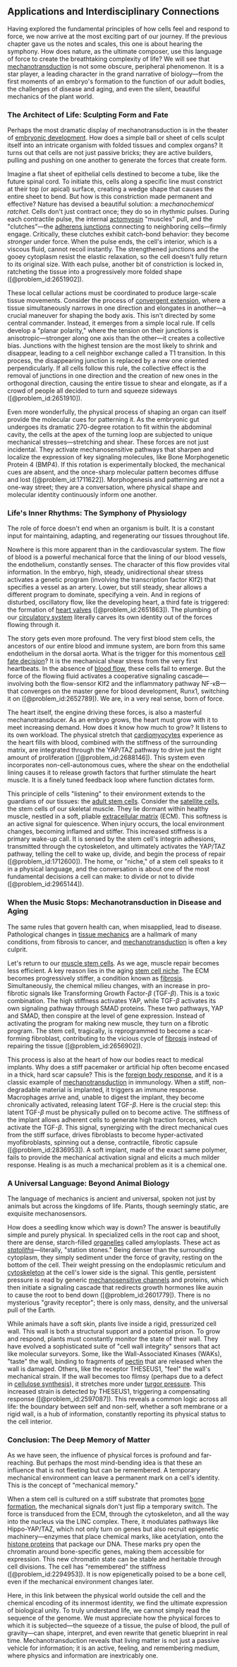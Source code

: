 ## Applications and Interdisciplinary Connections

Having explored the fundamental principles of how cells feel and respond to force, we now arrive at the most exciting part of our journey. If the previous chapter gave us the notes and scales, this one is about hearing the symphony. How does nature, as the ultimate composer, use this language of force to create the breathtaking complexity of life? We will see that [mechanotransduction](@article_id:146196) is not some obscure, peripheral phenomenon. It is a star player, a leading character in the grand narrative of biology—from the first moments of an embryo's formation to the function of our adult bodies, the challenges of disease and aging, and even the silent, beautiful mechanics of the plant world.

### The Architect of Life: Sculpting Form and Fate

Perhaps the most dramatic display of mechanotransduction is in the theater of [embryonic development](@article_id:140153). How does a simple ball or sheet of cells sculpt itself into an intricate organism with folded tissues and complex organs? It turns out that cells are not just passive bricks; they are active builders, pulling and pushing on one another to generate the forces that create form.

Imagine a flat sheet of epithelial cells destined to become a tube, like the future spinal cord. To initiate this, cells along a specific line must constrict at their top (or apical) surface, creating a wedge shape that causes the entire sheet to bend. But how is this constriction made permanent and effective? Nature has devised a beautiful solution: a *mechanochemical ratchet*. Cells don't just contract once; they do so in rhythmic pulses. During each contractile pulse, the internal [actomyosin](@article_id:173362) "muscles" pull, and the "clutches"—the [adherens junctions](@article_id:148396) connecting to neighboring cells—firmly engage. Critically, these clutches exhibit catch-bond behavior: they become *stronger* under force. When the pulse ends, the cell's interior, which is a viscous fluid, cannot recoil instantly. The strengthened junctions and the gooey cytoplasm resist the elastic relaxation, so the cell doesn't fully return to its original size. With each pulse, another bit of constriction is locked in, ratcheting the tissue into a progressively more folded shape ([@problem_id:2651902]).

These local cellular actions must be coordinated to produce large-scale tissue movements. Consider the process of [convergent extension](@article_id:183018), where a tissue simultaneously narrows in one direction and elongates in another—a crucial maneuver for shaping the body axis. This isn't directed by some central commander. Instead, it emerges from a simple local rule. If cells develop a "planar polarity," where the tension on their junctions is anisotropic—stronger along one axis than the other—it creates a collective bias. Junctions with the highest tension are the most likely to shrink and disappear, leading to a cell neighbor exchange called a T1 transition. In this process, the disappearing junction is replaced by a new one oriented perpendicularly. If all cells follow this rule, the collective effect is the removal of junctions in one direction and the creation of new ones in the orthogonal direction, causing the entire tissue to shear and elongate, as if a crowd of people all decided to turn and squeeze sideways ([@problem_id:2651910]).

Even more wonderfully, the physical process of shaping an organ can itself provide the molecular cues for patterning it. As the embryonic gut undergoes its dramatic 270-degree rotation to fit within the abdominal cavity, the cells at the apex of the turning loop are subjected to unique mechanical stresses—stretching and shear. These forces are not just incidental. They activate mechanosensitive pathways that sharpen and localize the expression of key signaling molecules, like Bone Morphogenetic Protein 4 (BMP4). If this rotation is experimentally blocked, the mechanical cues are absent, and the once-sharp molecular pattern becomes diffuse and lost ([@problem_id:1711622]). Morphogenesis and patterning are not a one-way street; they are a conversation, where physical shape and molecular identity continuously inform one another.

### Life's Inner Rhythms: The Symphony of Physiology

The role of force doesn't end when an organism is built. It is a constant input for maintaining, adapting, and regenerating our tissues throughout life.

Nowhere is this more apparent than in the cardiovascular system. The flow of blood is a powerful mechanical force that the lining of our blood vessels, the endothelium, constantly senses. The character of this flow provides vital information. In the embryo, high, steady, unidirectional shear stress activates a genetic program (involving the transcription factor Klf2) that specifies a vessel as an artery. Lower, but still steady, shear allows a different program to dominate, specifying a vein. And in regions of disturbed, oscillatory flow, like the developing heart, a third fate is triggered: the formation of [heart valves](@article_id:154497) ([@problem_id:2651863]). The plumbing of our [circulatory system](@article_id:150629) literally carves its own identity out of the forces flowing through it.

The story gets even more profound. The very first blood stem cells, the ancestors of our entire blood and immune system, are born from this same endothelium in the dorsal aorta. What is the trigger for this momentous [cell fate decision](@article_id:263794)? It is the mechanical shear stress from the very first heartbeats. In the absence of [blood flow](@article_id:148183), these cells fail to emerge. But the force of the flowing fluid activates a cooperative signaling cascade—involving both the flow-sensor Klf2 and the inflammatory pathway NF-κB—that converges on the master gene for blood development, Runx1, switching it on ([@problem_id:2652789]). We are, in a very real sense, born of force.

The heart itself, the engine driving these forces, is also a masterful mechanotransducer. As an embryo grows, the heart must grow with it to meet increasing demand. How does it know how much to grow? It listens to its own workload. The physical stretch that [cardiomyocytes](@article_id:150317) experience as the heart fills with blood, combined with the stiffness of the surrounding matrix, are integrated through the YAP/TAZ pathway to drive just the right amount of proliferation ([@problem_id:2688146]). This system even incorporates non-cell-autonomous cues, where the shear on the endothelial lining causes it to release growth factors that further stimulate the heart muscle. It is a finely tuned feedback loop where function dictates form.

This principle of cells "listening" to their environment extends to the guardians of our tissues: the [adult stem cells](@article_id:141944). Consider the [satellite cells](@article_id:182118), the stem cells of our skeletal muscle. They lie dormant within healthy muscle, nestled in a soft, pliable [extracellular matrix](@article_id:136052) (ECM). This softness is an active signal for quiescence. When injury occurs, the local environment changes, becoming inflamed and stiffer. This increased stiffness is a primary wake-up call. It is sensed by the stem cell's integrin adhesions, transmitted through the cytoskeleton, and ultimately activates the YAP/TAZ pathway, telling the cell to wake up, divide, and begin the process of repair ([@problem_id:1712600]). The home, or "niche," of a stem cell speaks to it in a physical language, and the conversation is about one of the most fundamental decisions a cell can make: to divide or not to divide ([@problem_id:2965144]).

### When the Music Stops: Mechanotransduction in Disease and Aging

The same rules that govern health can, when misapplied, lead to disease. Pathological changes in [tissue mechanics](@article_id:155502) are a hallmark of many conditions, from fibrosis to cancer, and [mechanotransduction](@article_id:146196) is often a key culprit.

Let's return to our [muscle stem cells](@article_id:203796). As we age, muscle repair becomes less efficient. A key reason lies in the aging [stem cell niche](@article_id:153126). The ECM becomes progressively stiffer, a condition known as [fibrosis](@article_id:202840). Simultaneously, the chemical milieu changes, with an increase in pro-fibrotic signals like Transforming Growth Factor-$\beta$ (TGF-$\beta$). This is a toxic combination. The high stiffness activates YAP, while TGF-$\beta$ activates its own signaling pathway through SMAD proteins. These two pathways, YAP and SMAD, then conspire at the level of gene expression. Instead of activating the program for making new muscle, they turn on a fibrotic program. The stem cell, tragically, is reprogrammed to become a scar-forming fibroblast, contributing to the vicious cycle of [fibrosis](@article_id:202840) instead of repairing the tissue ([@problem_id:2656902]).

This process is also at the heart of how our bodies react to medical implants. Why does a stiff pacemaker or artificial hip often become encased in a thick, hard scar capsule? This is the [foreign body response](@article_id:203996), and it is a classic example of [mechanotransduction](@article_id:146196) in immunology. When a stiff, non-degradable material is implanted, it triggers an immune response. Macrophages arrive and, unable to digest the implant, they become chronically activated, releasing latent TGF-$\beta$. Here is the crucial step: this latent TGF-$\beta$ must be physically pulled on to become active. The stiffness of the implant allows adherent cells to generate high traction forces, which activate the TGF-$\beta$. This signal, synergizing with the direct mechanical cues from the stiff surface, drives fibroblasts to become hyper-activated myofibroblasts, spinning out a dense, contractile, fibrotic capsule ([@problem_id:2836953]). A soft implant, made of the exact same polymer, fails to provide the mechanical activation signal and elicits a much milder response. Healing is as much a mechanical problem as it is a chemical one.

### A Universal Language: Beyond Animal Biology

The language of mechanics is ancient and universal, spoken not just by animals but across the kingdoms of life. Plants, though seemingly static, are exquisite mechanosensors.

How does a seedling know which way is down? The answer is beautifully simple and purely physical. In specialized cells in the root cap and shoot, there are dense, starch-filled [organelles](@article_id:154076) called amyloplasts. These act as *[statoliths](@article_id:153890)*—literally, "station stones." Being denser than the surrounding cytoplasm, they simply sediment under the force of gravity, resting on the bottom of the cell. Their weight pressing on the endoplasmic reticulum and [cytoskeleton](@article_id:138900) at the cell's lower side is the signal. This gentle, persistent pressure is read by generic [mechanosensitive channels](@article_id:203892) and proteins, which then initiate a signaling cascade that redirects growth hormones like auxin to cause the root to bend down ([@problem_id:2601779]). There is no mysterious "gravity receptor"; there is only mass, density, and the universal pull of the Earth.

While animals have a soft skin, plants live inside a rigid, pressurized cell wall. This wall is both a structural support and a potential prison. To grow and respond, plants must constantly monitor the state of their wall. They have evolved a sophisticated suite of "cell wall integrity" sensors that act like molecular surveyors. Some, like the Wall-Associated Kinases (WAKs), "taste" the wall, binding to fragments of [pectin](@article_id:262880) that are released when the wall is damaged. Others, like the receptor THESEUS1, "feel" the wall's mechanical strain. If the wall becomes too flimsy (perhaps due to a defect in [cellulose synthesis](@article_id:150675)), it stretches more under [turgor pressure](@article_id:136651). This increased strain is detected by THESEUS1, triggering a compensating response ([@problem_id:2597087]). This reveals a common logic across all life: the boundary between self and non-self, whether a soft membrane or a rigid wall, is a hub of information, constantly reporting its physical status to the cell interior.

### Conclusion: The Deep Memory of Matter

As we have seen, the influence of physical forces is profound and far-reaching. But perhaps the most mind-bending idea is that these an influence that is not fleeting but can be remembered. A temporary mechanical environment can leave a permanent mark on a cell's identity. This is the concept of "mechanical memory."

When a stem cell is cultured on a stiff substrate that promotes [bone formation](@article_id:266347), the mechanical signals don't just flip a temporary switch. The force is transduced from the ECM, through the cytoskeleton, and all the way into the nucleus via the LINC complex. There, it modulates pathways like Hippo-YAP/TAZ, which not only turn on genes but also recruit epigenetic machinery—enzymes that place chemical marks, like acetylation, onto the [histone proteins](@article_id:195789) that package our DNA. These marks pry open the chromatin around bone-specific genes, making them accessible for expression. This new chromatin state can be stable and heritable through cell divisions. The cell has "remembered" the stiffness ([@problem_id:2294953]). It is now epigenetically poised to be a bone cell, even if the mechanical environment changes later.

Here, in this link between the physical world outside the cell and the chemical encoding of its innermost identity, we find the ultimate expression of biological unity. To truly understand life, we cannot simply read the sequence of the genome. We must appreciate how the physical forces to which it is subjected—the squeeze of a tissue, the pulse of blood, the pull of gravity—can shape, interpret, and even rewrite that genetic blueprint in real time. Mechanotransduction reveals that living matter is not just a passive vehicle for information; it is an active, feeling, and remembering medium, where physics and information are inextricably one.